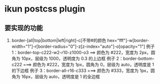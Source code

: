 # ikun postcss plugin

## 要实现的功能

1.  border-[all|top|bottom|left|right]-c[不带#的颜色 hex="fff"]-w[border-width="1"]-r[border-radius="0"]-z[z-index="auto"]-o[opacity="1"]
    例子 1：border-top-c222-w2-r10-z1000-o3 ==> 颜色为 #222，宽度为 2px，圆角为 10px，层级为 1000，透明度为 0.3 的上边框
    例子 2：border-bottom-c222 ===> 颜色为 #222，宽度为 1px，圆角为 0，层级为 auto，透明度是 1 的下边框
    例子 3：border-all-r16-c333 ===> 颜色为 #333，宽度为 1px，圆角为 16px，层级为 auto，透明度是 1 的全边框
